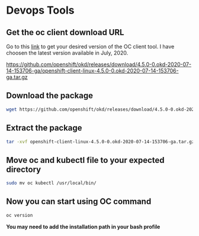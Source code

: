 # **Devops Tools**

## Get the oc client download URL

Go to this [link](https://github.com/openshift/okd/releases) to get your desired version of the OC client tool. I have choosen the latest version available in July, 2020.

https://github.com/openshift/okd/releases/download/4.5.0-0.okd-2020-07-14-153706-ga/openshift-client-linux-4.5.0-0.okd-2020-07-14-153706-ga.tar.gz

## Download the package

```bash
wget https://github.com/openshift/okd/releases/download/4.5.0-0.okd-2020-07-14-153706-ga/openshift-client-linux-4.5.0-0.okd-2020-07-14-153706-ga.tar.gz
```

## Extract the package

```bash
tar -xvf openshift-client-linux-4.5.0-0.okd-2020-07-14-153706-ga.tar.gz
```

## Move oc and kubectl file to your expected directory

```bash
sudo mv oc kubectl /usr/local/bin/
```

## Now you can start using OC command

```bash
oc version
```

**You may need to add the installation path in your bash profile**

